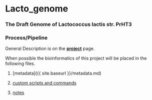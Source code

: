 ---
---
# Lacto_genome

### The Draft Genome of Lactococcus lactis str. PrHT3

### Process/Pipeline

General Description is on the **[project](/project.md)** page.

When possible the bioinformatics of this project will be placed in the following files.

1. [metadata]({{ site.baseurl }}/metadata.md)

2. [custom scripts and commands](/scripts)

3. [notes](/notes.md)

